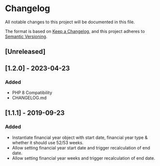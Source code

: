 # Changelog

All notable changes to this project will be documented in this file.

The format is based on [Keep a Changelog](https://keepachangelog.com/en/1.0.0/),
and this project adheres to [Semantic Versioning](https://semver.org/spec/v2.0.0.html).

## [Unreleased]


## [1.2.0] - 2023-04-23

### Added
- PHP 8 Compatibility
- CHANGELOG.md


## [1.1.1] - 2019-09-23

### Added
- Instantiate financial year object with start date, financial year type & whether it should use 52/53 weeks.
- Allow setting financial year start date and trigger recalculation of end date.
- Allow setting financial year weeks and trigger recalculation of end date.
